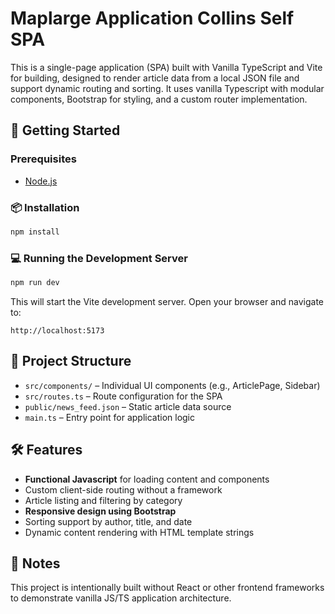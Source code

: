 
# Maplarge Application Collins Self SPA

This is a single-page application (SPA) built with Vanilla TypeScript and Vite for building, designed to render article data from a local JSON file and support dynamic routing and sorting. It uses vanilla Typescript with modular components, Bootstrap for styling, and a custom router implementation.

## 🚀 Getting Started

### Prerequisites

- [Node.js](https://nodejs.org/)

### 📦 Installation

```bash
npm install
```

### 💻 Running the Development Server

```bash
npm run dev
```

This will start the Vite development server. Open your browser and navigate to:

```
http://localhost:5173
```

## 📁 Project Structure

- `src/components/` – Individual UI components (e.g., ArticlePage, Sidebar)
- `src/routes.ts` – Route configuration for the SPA
- `public/news_feed.json` – Static article data source
- `main.ts` – Entry point for application logic

## 🛠 Features

- **Functional Javascript** for loading content and components
- Custom client-side routing without a framework
- Article listing and filtering by category
- **Responsive design using Bootstrap**
- Sorting support by author, title, and date
- Dynamic content rendering with HTML template strings

## 🧪 Notes

This project is intentionally built without React or other frontend frameworks to demonstrate vanilla JS/TS application architecture.